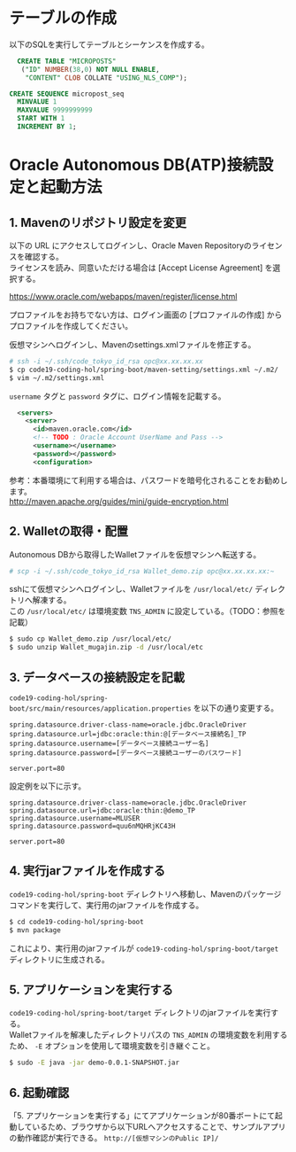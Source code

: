 # テーブルの作成

以下のSQLを実行してテーブルとシーケンスを作成する。

```sql
  CREATE TABLE "MICROPOSTS" 
   ("ID" NUMBER(38,0) NOT NULL ENABLE, 
	"CONTENT" CLOB COLLATE "USING_NLS_COMP");
```

```sql
CREATE SEQUENCE micropost_seq
  MINVALUE 1
  MAXVALUE 9999999999
  START WITH 1
  INCREMENT BY 1;
```

# Oracle Autonomous DB(ATP)接続設定と起動方法

## 1. Mavenのリポジトリ設定を変更

以下の URL にアクセスしてログインし、Oracle Maven Repositoryのライセンスを確認する。  
ライセンスを読み、同意いただける場合は [Accept License Agreement] を選択する。

https://www.oracle.com/webapps/maven/register/license.html

プロファイルをお持ちでない方は、ログイン画面の [プロファイルの作成] からプロファイルを作成してください。

仮想マシンへログインし、Mavenのsettings.xmlファイルを修正する。

```bash
# ssh -i ~/.ssh/code_tokyo_id_rsa opc@xx.xx.xx.xx
$ cp code19-coding-hol/spring-boot/maven-setting/settings.xml ~/.m2/
$ vim ~/.m2/settings.xml
```

`username` タグと `password` タグに、ログイン情報を記載する。

```xml
  <servers>
    <server>
      <id>maven.oracle.com</id>  
      <!-- TODO : Oracle Account UserName and Pass -->
      <username></username>
      <password></password>
      <configuration>
```

参考：本番環境にて利用する場合は、パスワードを暗号化されることをお勧めします。  
http://maven.apache.org/guides/mini/guide-encryption.html

## 2. Walletの取得・配置

Autonomous DBから取得したWalletファイルを仮想マシンへ転送する。

```bash
# scp -i ~/.ssh/code_tokyo_id_rsa Wallet_demo.zip opc@xx.xx.xx.xx:~
```

sshにて仮想マシンへログインし、Walletファイルを `/usr/local/etc/` ディレクトリへ解凍する。  
この `/usr/local/etc/` は環境変数 `TNS_ADMIN` に設定している。（TODO：参照を記載）

```bash
$ sudo cp Wallet_demo.zip /usr/local/etc/
$ sudo unzip Wallet_mugajin.zip -d /usr/local/etc
```

## 3. データベースの接続設定を記載

`code19-coding-hol/spring-boot/src/main/resources/application.properties` を以下の通り変更する。

```properties
spring.datasource.driver-class-name=oracle.jdbc.OracleDriver
spring.datasource.url=jdbc:oracle:thin:@[データベース接続名]_TP
spring.datasource.username=[データベース接続ユーザー名]
spring.datasource.password=[データベース接続ユーザーのパスワード]

server.port=80
```

設定例を以下に示す。

```properties
spring.datasource.driver-class-name=oracle.jdbc.OracleDriver
spring.datasource.url=jdbc:oracle:thin:@demo_TP
spring.datasource.username=MLUSER
spring.datasource.password=quu6nMQHRjKC43H

server.port=80
```

## 4. 実行jarファイルを作成する

`code19-coding-hol/spring-boot` ディレクトリへ移動し、Mavenのパッケージコマンドを実行して、実行用のjarファイルを作成する。

```bash
$ cd code19-coding-hol/spring-boot
$ mvn package
```

これにより、実行用のjarファイルが `code19-coding-hol/spring-boot/target` ディレクトリに生成される。

## 5. アプリケーションを実行する

`code19-coding-hol/spring-boot/target` ディレクトリのjarファイルを実行する。  
Walletファイルを解凍したディレクトリパスの `TNS_ADMIN` の環境変数を利用するため、 `-E` オプションを使用して環境変数を引き継ぐこと。

```bash
$ sudo -E java -jar demo-0.0.1-SNAPSHOT.jar
```

## 6. 起動確認

「5. アプリケーションを実行する」にてアプリケーションが80番ボートにて起動しているため、ブラウザから以下URLへアクセスすることで、サンプルアプリの動作確認が実行できる。
`http://[仮想マシンのPublic IP]/`

